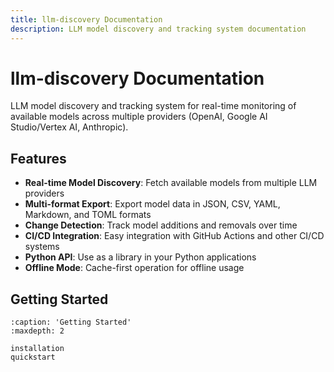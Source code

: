```yaml
---
title: llm-discovery Documentation
description: LLM model discovery and tracking system documentation
---
```


# llm-discovery Documentation

LLM model discovery and tracking system for real-time monitoring of available models across multiple providers (OpenAI, Google AI Studio/Vertex AI, Anthropic).

## Features

- **Real-time Model Discovery**: Fetch available models from multiple LLM providers
- **Multi-format Export**: Export model data in JSON, CSV, YAML, Markdown, and TOML formats
- **Change Detection**: Track model additions and removals over time
- **CI/CD Integration**: Easy integration with GitHub Actions and other CI/CD systems
- **Python API**: Use as a library in your Python applications
- **Offline Mode**: Cache-first operation for offline usage

## Getting Started

```{toctree}
:caption: 'Getting Started'
:maxdepth: 2

installation
quickstart
```

<!--
## Reference

```{toctree}
:caption: 'Reference'
:maxdepth: 2

api-reference
cli-reference
```

## Guides

```{toctree}
:caption: 'Guides'
:maxdepth: 2

advanced-usage
troubleshooting
contributing
```
-->
